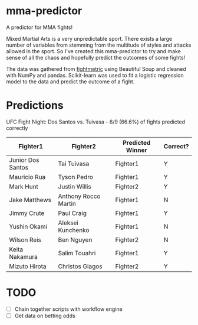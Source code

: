 # mma-predictor
A predictor for MMA fights!

Mixed Martial Arts is a very unpredictable sport. There exists a large number of variables from stemming from the multitude of styles and attacks allowed in the sport. So I've created this mma-predictor to try and make sense of all the chaos and hopefully predict the outcomes of some fights!

The data was gathered from [fightmetric](fightmetric.com) using Beautiful Soup and cleaned with NumPy and pandas. Scikit-learn was used to fit a logistic regression model to the data and predict the outcome of a fight.

# Predictions
UFC Fight Night: Dos Santos vs. Tuivasa - 6/9 (66.6%) of fights predicted correctly

| Fighter1  | Fighter2 | Predicted Winner | Correct? |
| --------- | -------- | ---------------- | -- |
| Junior Dos Santos  | Tai Tuivasa  | Fighter1 | Y |
| Mauricio Rua | Tyson Pedro  | Fighter1 | Y |
| Mark Hunt | Justin Willis | Fighter2 | Y |
| Jake Matthews | Anthony Rocco Martin | Fighter1 | N |
| Jimmy Crute | Paul Craig | Fighter1 | Y |
| Yushin Okami | Aleksei Kunchenko | Fighter1 | N |
| Wilson Reis | Ben Nguyen | Fighter2 | N |
| Keita Nakamura | Salim Touahri | Fighter1 | Y |
| Mizuto Hirota | Christos Giagos | Fighter2 | Y |

# TODO
- [ ] Chain together scripts with workflow engine
- [ ] Get data on betting odds
